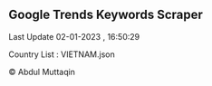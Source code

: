

## Google Trends Keywords Scraper 
 
Last Update 02-01-2023 , 16:50:29

Country List :
VIETNAM.json



© Abdul Muttaqin 
